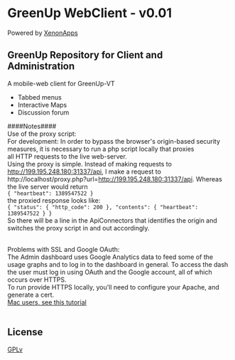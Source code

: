 GreenUp WebClient  - v0.01
=========
Powered by <a href="http://xenonapps.com">XenonApps</a>

GreenUp Repository for Client and Administration
------------------------------------------------------------------------

A mobile-web client for GreenUp-VT 

 - Tabbed menus
 - Interactive Maps
 - Discussion forum



####Notes####<br />
Use of the proxy script:<br />
For development: In order to bypass the browser's origin-based security measures, it is necessary to run a php script locally that proxies<br />
all HTTP requests to the live web-server.<br />
Using the proxy is simple. Instead of making requests to http://199.195.248.180:31337/api,
I make a request to http://localhost/proxy.php?url=http://199.195.248.180:31337/api. Whereas the live server would return <br />
`{ "heartbeat": 1389547522 }`<br />
the proxied response looks like: <br />
`{ "status": {
         "http_code": 200
     },
     "contents": {
         "heartbeat": 1389547522
     }
 }`<br />
 So there will be a line in the ApiConnectors that identifies the origin and switches the proxy script in and out accordingly.<br /><br />

 Problems with SSL and Google OAuth:<br />
 The Admin dashboard uses Google Analytics data to feed some of the usage graphs and to log in to the dashboard in general.
 To access the dash the user must log in using OAuth and the Google account, all of which occurs over HTTPS.<br />
 To run provide HTTPS locally, you'll need to configure your Apache, and generate a cert.<br />
 <A href="http://webdevstudios.com/2013/05/24/how-to-set-up-ssl-with-osx-mountain-lions-built-in-apache/">Mac users, see this tutorial</a><br /><br />



License
--

<a href="3http://www.gnu.org/licenses/gpl.html">GPLv</a>
